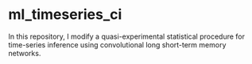 # ml_timeseries_ci
In this repository, I modify a quasi-experimental statistical procedure for time-series inference using convolutional long short-term memory networks.
